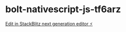 # bolt-nativescript-js-tf6arz

[Edit in StackBlitz next generation editor ⚡️](https://stackblitz.com/~/github.com/prjwes/bolt-nativescript-js-tf6arz)